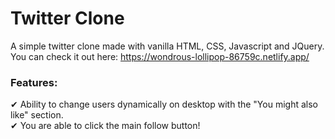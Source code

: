﻿# Twitter Clone
 
 A simple twitter clone made with vanilla HTML, CSS, Javascript and JQuery. <br/>
 You can check it out here: https://wondrous-lollipop-86759c.netlify.app/


### Features:
✔ Ability to change users dynamically on desktop with the "You might also like" section. <br/>
✔ You are able to click the main follow button!
